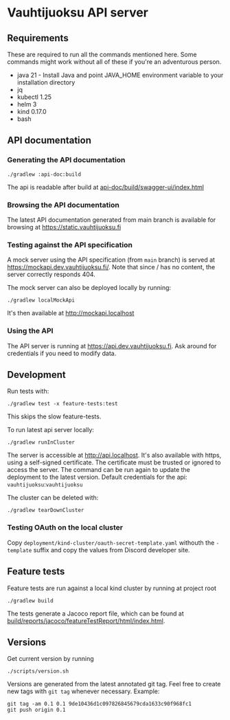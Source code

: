 # Vauhtijuoksu API server

## Requirements
These are required to run all the commands mentioned here. 
Some commands might work without all of these if you're an adventurous person.
* java 21 - Install Java and point JAVA_HOME environment variable to your installation directory
* jq
* kubectl 1.25
* helm 3
* kind 0.17.0
* bash

## API documentation
### Generating the API documentation
```shell
./gradlew :api-doc:build
```
The api is readable after build at [api-doc/build/swagger-ui/index.html](api-doc/build/swagger-ui/index.html)

### Browsing the API documentation
The latest API documentation generated from main branch is available for browsing at https://static.vauhtijuoksu.fi

### Testing against the API specification
A mock server using the API specification (from `main` branch) is served at https://mockapi.dev.vauhtijuoksu.fi/.
Note that since / has no content, the server correctly responds 404.

The mock server can also be deployed locally by running:
```shell
./gradlew localMockApi
```

It's then available at http://mockapi.localhost

### Using the API
The API server is running at https://api.dev.vauhtijuoksu.fi. Ask around for credentials if you need to modify data.

## Development
Run tests with:
```shell
./gradlew test -x feature-tests:test
```
This skips the slow feature-tests.

To run latest api server locally:
```shell
./gradlew runInCluster
```
The server is accessible at http://api.localhost. 
It's also available with https, using a self-signed certificate. 
The certificate must be trusted or ignored to access the server.
The command can be run again to update the deployment to the latest version.
Default credentials for the api: `vauhtijuoksu`:`vauhtijuoksu`

The cluster can be deleted with:
```shell
./gradlew tearDownCluster
```

### Testing OAuth on the local cluster
Copy `deployment/kind-cluster/oauth-secret-template.yaml` withouth the `-template` suffix and copy the values from
Discord developer site.

## Feature tests

Feature tests are run against a local kind cluster by running at project root
```shell
./gradlew build
``` 

The tests generate a Jacoco report file, which can be found at
[build/reports/jacoco/featureTestReport/html/index.html](build/reports/jacoco/featureTestReport/html/index.html).

## Versions
Get current version by running
```shell
./scripts/version.sh
```

Versions are generated from the latest annotated git tag.
Feel free to create new tags with `git tag` whenever necessary.
Example:
```shell
git tag -am 0.1 0.1 9de10436d1c097826845679cda1633c90f968fc1
git push origin 0.1
```
